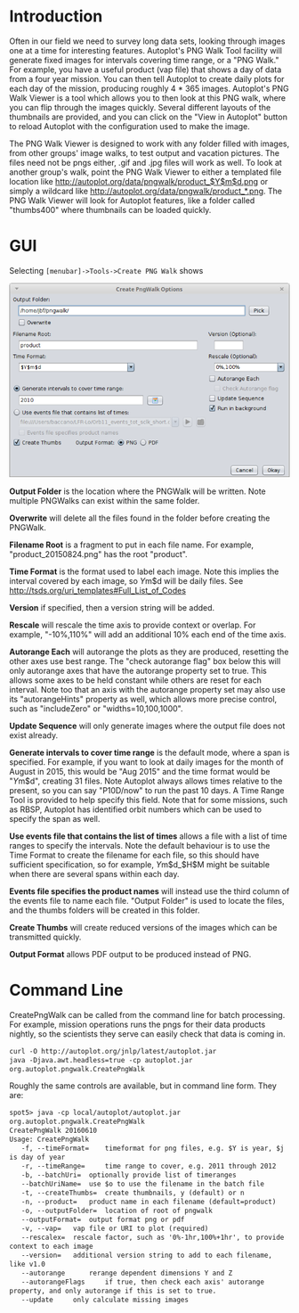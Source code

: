 # Introduction

Often in our field we need to survey long data sets, looking through images one at a time for interesting 
features. Autoplot's PNG Walk Tool facility will generate fixed images for intervals covering time range, 
or a "PNG Walk." For example, you have a useful product (vap file) that shows a day of data from a four year 
mission. You can then tell Autoplot to create daily plots for each day of the mission, producing roughly 
4 * 365 images. Autoplot's PNG Walk Viewer is a tool which allows you to then look at this PNG walk, where 
you can flip through the images quickly. Several different layouts of the thumbnails are provided, and you 
can click on the "View in Autoplot" button to reload Autoplot with the configuration used to make the image.

The PNG Walk Viewer is designed to work with any folder filled with images, from other groups' image walks, 
to test output and vacation pictures. The files need not be pngs either, .gif and .jpg files will work as 
well. To look at another group's walk, point the PNG Walk Viewer to either a templated file location like 
http://autoplot.org/data/pngwalk/product_$Y$m$d.png or simply a wildcard like 
http://autoplot.org/data/pngwalk/product_*.png. The PNG Walk Viewer will look for Autoplot features, like 
a folder called "thumbs400" where thumbnails can be loaded quickly.

# GUI 

Selecting <code>[menubar]->Tools->Create PNG Walk</code> shows

<img src='image/createPngWalk2018.png'>

**Output Folder** is the location where the PNGWalk will be written.  Note multiple PNGWalks can exist within the same folder.

**Overwrite** will delete all the files found in the folder before creating the PNGWalk.

**Filename Root** is a fragment to put in each file name.  For example, "product_20150824.png" has the root "product".

**Time Format** is the format used to label each image.  Note this implies the interval covered by each image, so $Y$m$d will be daily files.  See http://tsds.org/uri_templates#Full_List_of_Codes

**Version** if specified, then a version string will be added.

**Rescale** will rescale the time axis to provide context or overlap.  For example, "-10%,110%" will add an additional 10% each end of the time axis.

**Autorange Each** will autorange the plots as they are produced, resetting the other axes use best range.  The "check autorange flag" box below this will only autorange axes that have the autorange property set to true.  This allows some axes to be held constant while others are reset for each interval.  Note too that an axis with the autorange property set may also use its "autorangeHints" property as well, which allows more precise control, such as "includeZero" or "widths=10,100,1000".

**Update Sequence** will only generate images where the output file does not exist already.

**Generate intervals to cover time range** is the default mode, where a span is specified.  For example, if you want to look at daily images for the month of August in 2015, this would be "Aug 2015" and the time format would be "$Y$m$d", creating 31 files.  Note Autoplot always allows times relative to the present, so you can say "P10D/now" to run the past 10 days.  A Time Range Tool is provided to help specify this field.  Note that for some missions, such as RBSP, Autoplot has identified orbit numbers which can be used to specify the span as well.

**Use events file that contains the list of times** allows a file with a list of time ranges to specify the intervals.  Note the default behaviour is to use the Time Format to create the filename for each file, so this should have sufficient specification, so for example, $Y$m$d_$H$M might be suitable when there are several spans within each day.

**Events file specifies the product names** will instead use the third column of the events file to name each file.  "Output Folder" is used to locate the files, and the thumbs folders will be created in this folder.

**Create Thumbs** will create reduced versions of the images which can be transmitted quickly.

**Output Format** allows PDF output to be produced instead of PNG.

# Command Line 

CreatePngWalk can be called from the command line for batch processing.  For example, mission operations runs 
the pngs for their data products nightly, so the scientists they serve can easily check that data is coming in.

~~~~~
curl -O http://autoplot.org/jnlp/latest/autoplot.jar
java -Djava.awt.headless=true -cp autoplot.jar org.autoplot.pngwalk.CreatePngWalk
~~~~~

Roughly the same controls are available, but in command line form.  They are:

~~~~~
spot5> java -cp local/autoplot/autoplot.jar org.autoplot.pngwalk.CreatePngWalk
CreatePngWalk 20160610
Usage: CreatePngWalk 
   -f, --timeFormat= 	timeformat for png files, e.g. $Y is year, $j is day of year 
   -r, --timeRange= 	time range to cover, e.g. 2011 through 2012 
   -b, --batchUri= 	optionally provide list of timeranges 
   --batchUriName= 	use $o to use the filename in the batch file 
   -t, --createThumbs= 	create thumbnails, y (default) or n 
   -n, --product= 	product name in each filename (default=product) 
   -o, --outputFolder= 	location of root of pngwalk 
   --outputFormat= 	output format png or pdf 
   -v, --vap= 	vap file or URI to plot (required)
   --rescalex= 	rescale factor, such as '0%-1hr,100%+1hr', to provide context to each image 
   --version= 	additional version string to add to each filename, like v1.0 
   --autorange  	rerange dependent dimensions Y and Z
   --autorangeFlags     if true, then check each axis' autorange property, and only autorange if this is set to true.
   --update  	only calculate missing images
~~~~~
